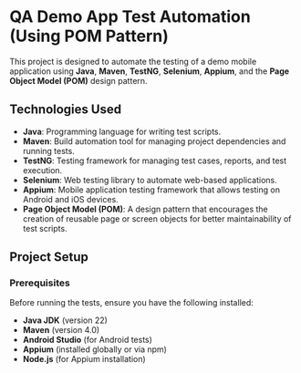 # QA Demo App Test Automation (Using POM Pattern)

This project is designed to automate the testing of a demo mobile application using **Java**, **Maven**, **TestNG**, **Selenium**, **Appium**, and the **Page Object Model (POM)** design pattern.

## Technologies Used

- **Java**: Programming language for writing test scripts.
- **Maven**: Build automation tool for managing project dependencies and running tests.
- **TestNG**: Testing framework for managing test cases, reports, and test execution.
- **Selenium**: Web testing library to automate web-based applications.
- **Appium**: Mobile application testing framework that allows testing on Android and iOS devices.
- **Page Object Model (POM)**: A design pattern that encourages the creation of reusable page or screen objects for better maintainability of test scripts.

## Project Setup

### Prerequisites

Before running the tests, ensure you have the following installed:

- **Java JDK** (version 22)
- **Maven** (version 4.0)
- **Android Studio** (for Android tests)
- **Appium** (installed globally or via npm)
- **Node.js** (for Appium installation)